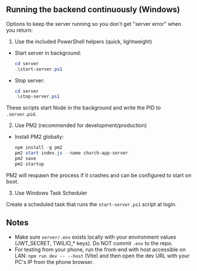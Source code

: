 Running the backend continuously (Windows)
---------------------------------------

Options to keep the server running so you don't get "server error" when you return:

1) Use the included PowerShell helpers (quick, lightweight)

  - Start server in background:

    ```powershell
    cd server
    .\start-server.ps1
    ```

  - Stop server:

    ```powershell
    cd server
    .\stop-server.ps1
    ```

  These scripts start Node in the background and write the PID to `.server.pid`.

2) Use PM2 (recommended for development/production)

  - Install PM2 globally:

    ```powershell
    npm install -g pm2
    pm2 start index.js --name church-app-server
    pm2 save
    pm2 startup
    ```

  PM2 will respawn the process if it crashes and can be configured to start on boot.

3) Use Windows Task Scheduler

  Create a scheduled task that runs the `start-server.ps1` script at login.

Notes
-----
- Make sure `server/.env` exists locally with your environment values (JWT_SECRET, TWILIO_* keys). Do NOT commit `.env` to the repo.
- For testing from your phone, run the front-end with host accessible on LAN: `npm run dev -- --host` (Vite) and then open the dev URL with your PC's IP from the phone browser.
